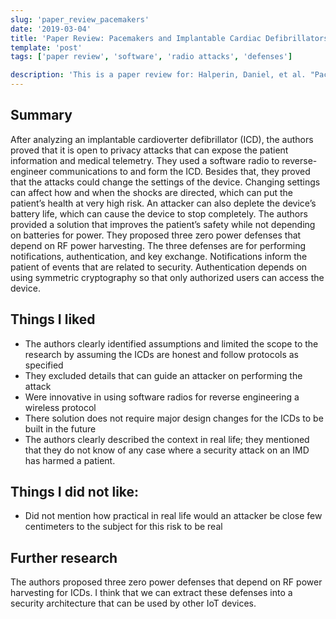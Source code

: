 ```yaml
---
slug: 'paper_review_pacemakers'
date: '2019-03-04'
title: 'Paper Review: Pacemakers and Implantable Cardiac Defibrillators: Software Radio Attacks and Zero-Power Defenses'
template: 'post'
tags: ['paper review', 'software', 'radio attacks', 'defenses']

description: 'This is a paper review for: Halperin, Daniel, et al. "Pacemakers and implantable cardiac defibrillators: Software radio attacks and zero-power defenses." 2008 IEEE Symposium on Security and Privacy (sp 2008). IEEE, 2008.'
---
```


## Summary

After analyzing an implantable cardioverter defibrillator (ICD), the authors proved that it is open to
privacy attacks that can expose the patient information and medical telemetry. They used a software
radio to reverse-engineer communications to and form the ICD. Besides that, they proved that the
attacks could change the settings of the device. Changing settings can affect how and when the shocks
are directed, which can put the patient’s health at very high risk. An attacker can also deplete the
device’s battery life, which can cause the device to stop completely. The authors provided a solution
that improves the patient’s safety while not depending on batteries for power. They proposed three
zero power defenses that depend on RF power harvesting. The three defenses are for performing
notifications, authentication, and key exchange. Notifications inform the patient of events that are
related to security. Authentication depends on using symmetric cryptography so that only authorized
users can access the device.

## Things I liked

- The authors clearly identified assumptions and limited the scope to the research by assuming
  the ICDs are honest and follow protocols as specified
- They excluded details that can guide an attacker on performing the attack
- Were innovative in using software radios for reverse engineering a wireless protocol
- There solution does not require major design changes for the ICDs to be built in the future
- The authors clearly described the context in real life; they mentioned that they do not know of
  any case where a security attack on an IMD has harmed a patient.

## Things I did not like:

- Did not mention how practical in real life would an attacker be close few centimeters to the
  subject for this risk to be real

## Further research

The authors proposed three zero power defenses that depend on RF power harvesting for ICDs. I think
that we can extract these defenses into a security architecture that can be used by other IoT devices.
